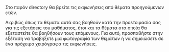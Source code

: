 Στο παρόν directory θα βρείτε τις εκφωνήσεις από θέματα προηγούμενων ετών.

Ακριβώς όπως τα θέματα αυτά σας βοηθούν κατά την προετοιμασία σας για τις εξετάσεις του μαθήματος, έτσι και τα θέματα στα οποία θα εξεταστείτε θα βοηθήσουν τους επόμενους. Για αυτό, προσπαθήστε στην εξέταση να τραβήξετε μια φωτογραφία των θεμάτων ή να σημειώσετε σε ένα πρόχειρο χειρόγραφα τις εκφωνήσεις.
